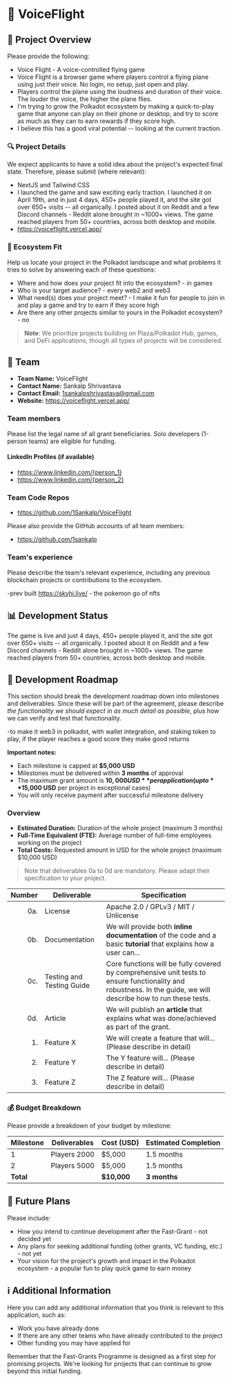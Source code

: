 # 📝 VoiceFlight

## 🌟 Project Overview

Please provide the following:

- Voice Flight - A voice-controlled flying game
- Voice Flight is a browser game where players control a flying plane using just their voice. No login, no setup, just open and play.
- Players control the plane using the loudness and duration of their voice. The louder the voice, the higher the plane flies.
- I'm trying to grow the Polkadot ecosystem by making a quick-to-play game that anyone can play on their phone or desktop, and try to score as much as they can to earn rewards if they score high.
- I believe this has a good viral potential -- looking at the current traction.
### 🔍 Project Details

We expect applicants to have a solid idea about the project's expected final state. Therefore, please submit (where relevant):

- NextJS and Tailwind CSS
- I launched the game and saw exciting early traction. I launched it on April 19th, and in just 4 days, 450+ people played it, and the site got over 650+ visits -- all organically. I posted about it on Reddit and a few Discord channels - Reddit alone brought in ~1000+ views. The game reached players from 50+ countries, across both desktop and mobile.
- https://voiceflight.vercel.app/

### 🧩 Ecosystem Fit

Help us locate your project in the Polkadot landscape and what problems it tries to solve by answering each of these questions:

- Where and how does your project fit into the ecosystem? - in games
- Who is your target audience? - every web2 and web3
- What need(s) does your project meet? - I make it fun for people to join in and play a game and try to earn if they score high
- Are there any other projects similar to yours in the Polkadot ecosystem? - no

> **Note**: We prioritize projects building on Plaza/Polkadot Hub, games, and DeFi applications, though all types of projects will be considered.

## 👥 Team

- **Team Name:** VoiceFlight
- **Contact Name:** Sankalp Shrivastava
- **Contact Email:** 1sankalpshrivastava@gmail.com
- **Website:** https://voiceflight.vercel.app/

### Team members

Please list the legal name of all grant beneficiaries. Solo developers (1-person teams) are eligible for funding.

#### LinkedIn Profiles (if available)

- https://www.linkedin.com/{person_1}
- https://www.linkedin.com/{person_2}

### Team Code Repos

- https://github.com/1Sankalp/VoiceFlight

Please also provide the GitHub accounts of all team members:

- https://github.com/1sankalp

### Team's experience

Please describe the team's relevant experience, including any previous blockchain projects or contributions to the ecosystem.

-prev built https://skyhi.live/ - the pokemon go of nfts

## 📊 Development Status

The game is live and just 4 days, 450+ people played it, and the site got over 650+ visits -- all organically. I posted about it on Reddit and a few Discord channels - Reddit alone brought in ~1000+ views. The game reached players from 50+ countries, across both desktop and mobile. 

## 📅 Development Roadmap

This section should break the development roadmap down into milestones and deliverables. Since these will be part of the agreement, please describe *the functionality we should expect in as much detail as possible*, plus how we can verify and test that functionality.

-to make it web3 in polkadot, with wallet integration, and staking token to play, if the player reaches a good score they make good returns

**Important notes:**
- Each milestone is capped at **$5,000 USD**
- Milestones must be delivered within **3 months** of approval
- The maximum grant amount is **$10,000 USD** per application (up to **$15,000 USD** per project in exceptional cases)
- You will only receive payment after successful milestone delivery

### Overview

- **Estimated Duration:** Duration of the whole project (maximum 3 months)
- **Full-Time Equivalent (FTE):**  Average number of full-time employees working on the project
- **Total Costs:** Requested amount in USD for the whole project (maximum $10,000 USD)

> Note that deliverables 0a to 0d are mandatory. Please adapt their specification to your project.

| Number | Deliverable | Specification |
| -----: | ----------- | ------------- |
| 0a. | License | Apache 2.0 / GPLv3 / MIT / Unlicense |
| 0b. | Documentation | We will provide both **inline documentation** of the code and a basic **tutorial** that explains how a user can... |
| 0c. | Testing and Testing Guide | Core functions will be fully covered by comprehensive unit tests to ensure functionality and robustness. In the guide, we will describe how to run these tests. |
| 0d. | Article | We will publish an **article** that explains what was done/achieved as part of the grant. |
| 1. | Feature X | We will create a feature that will... (Please describe in detail) |
| 2. | Feature Y | The Y feature will... (Please describe in detail) |
| 3. | Feature Z | The Z feature will... (Please describe in detail) |

### 💰 Budget Breakdown

Please provide a breakdown of your budget by milestone:

| Milestone | Deliverables | Cost (USD) | Estimated Completion |
| --- | --- | --- | --- |
| 1 | Players 2000 | $5,000 | 1.5 months |
| 2 | Players 5000 | $5,000 | 1.5 months |
| **Total** | | **$10,000** | **3 months** |

## 🔮 Future Plans

Please include:

- How you intend to continue development after the Fast-Grant - not decided yet
- Any plans for seeking additional funding (other grants, VC funding, etc.) - not yet
- Your vision for the project's growth and impact in the Polkadot ecosystem - a popular fun to play quick game to earn money

## ℹ️ Additional Information

Here you can add any additional information that you think is relevant to this application, such as:

- Work you have already done
- If there are any other teams who have already contributed to the project
- Other funding you may have applied for

Remember that the Fast-Grants Programme is designed as a first step for promising projects. We're looking for projects that can continue to grow beyond this initial funding.

